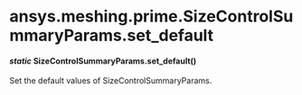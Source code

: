 # ansys.meshing.prime.SizeControlSummaryParams.set_default

#### *static* SizeControlSummaryParams.set_default()

Set the default values of SizeControlSummaryParams.

<!-- !! processed by numpydoc !! -->
